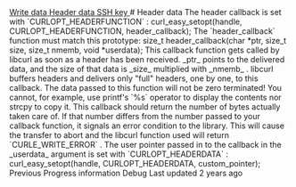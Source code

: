 <a href="write.html" class="navButton-94f2579c--pageItemWithChildrenNested-2c5d8183--navButtonClickable-161b88ca">
<span class="text-4505230f--UIH300-2063425d--textContentFamily-49a318e1--navButtonLabel-14a4968f">Write data</span>
</a>
<a href="header.html" class="navButton-94f2579c--pageItemWithChildrenNested-2c5d8183--navButtonClickable-161b88ca--navButtonOpened-6a88552e">
<span class="text-4505230f--UIH300-2063425d--textContentFamily-49a318e1--navButtonLabel-14a4968f">Header data</span>
</a>
<a href="sshkey.html" class="navButton-94f2579c--pageItemWithChildrenNested-2c5d8183--navButtonClickable-161b88ca">
<span class="text-4505230f--UIH300-2063425d--textContentFamily-49a318e1--navButtonLabel-14a4968f">SSH key</span>
</a># <span class="text-4505230f--DisplayH900-bfb998fa--textContentFamily-49a318e1">Header data</span>
<span class="text-4505230f--UIH300-2063425d--textUIFamily-5ebd8e40--text-8ee2c8b2">
</span>
<span class="text-4505230f--TextH400-3033861f--textContentFamily-49a318e1">
<span data-key="15d1553a0d5545a78dcd38431a5272ff">
<span data-offset-key="15d1553a0d5545a78dcd38431a5272ff:0">The header callback is set with </span>
<span data-offset-key="15d1553a0d5545a78dcd38431a5272ff:1">`CURLOPT_HEADERFUNCTION`</span>
<span data-offset-key="15d1553a0d5545a78dcd38431a5272ff:2">:</span>
</span>
</span>    curl_easy_setopt(handle, CURLOPT_HEADERFUNCTION, header_callback);<span class="text-4505230f--TextH400-3033861f--textContentFamily-49a318e1">
<span data-key="c506d581dccc4dceb9804d45d06f7453">
<span data-offset-key="c506d581dccc4dceb9804d45d06f7453:0">The </span>
<span data-offset-key="c506d581dccc4dceb9804d45d06f7453:1">`header_callback`</span>
<span data-offset-key="c506d581dccc4dceb9804d45d06f7453:2"> function must match this prototype:</span>
</span>
</span>    size_t header_callback(char *ptr, size_t size, size_t nmemb, void *userdata);<span class="text-4505230f--TextH400-3033861f--textContentFamily-49a318e1">
<span data-key="c78e5c696b394aea9c83420fbb13a7dc">
<span data-offset-key="c78e5c696b394aea9c83420fbb13a7dc:0">This callback function gets called by libcurl as soon as a header has been received. </span>
<span data-offset-key="c78e5c696b394aea9c83420fbb13a7dc:1">_ptr_</span>
<span data-offset-key="c78e5c696b394aea9c83420fbb13a7dc:2"> points to the delivered data, and the size of that data is </span>
<span data-offset-key="c78e5c696b394aea9c83420fbb13a7dc:3">_size_</span>
<span data-offset-key="c78e5c696b394aea9c83420fbb13a7dc:4"> multiplied with </span>
<span data-offset-key="c78e5c696b394aea9c83420fbb13a7dc:5">_nmemb_</span>
<span data-offset-key="c78e5c696b394aea9c83420fbb13a7dc:6">. libcurl buffers headers and delivers only "full" headers, one by one, to this callback.</span>
</span>
</span>
<span class="text-4505230f--TextH400-3033861f--textContentFamily-49a318e1">
<span data-key="39605924e9c841d6a09df78edea77c19">
<span data-offset-key="39605924e9c841d6a09df78edea77c19:0">The data passed to this function will not be zero terminated! You cannot, for example, use printf's </span>
<span data-offset-key="39605924e9c841d6a09df78edea77c19:1">`%s`</span>
<span data-offset-key="39605924e9c841d6a09df78edea77c19:2"> operator to display the contents nor strcpy to copy it.</span>
</span>
</span>
<span class="text-4505230f--TextH400-3033861f--textContentFamily-49a318e1">
<span data-key="ac98f13110964ca48c13b0cc7c78bf15">
<span data-offset-key="ac98f13110964ca48c13b0cc7c78bf15:0">This callback should return the number of bytes actually taken care of. If that number differs from the number passed to your callback function, it signals an error condition to the library. This will cause the transfer to abort and the libcurl function used will return </span>
<span data-offset-key="ac98f13110964ca48c13b0cc7c78bf15:1">`CURLE_WRITE_ERROR`</span>
<span data-offset-key="ac98f13110964ca48c13b0cc7c78bf15:2">.</span>
</span>
</span>
<span class="text-4505230f--TextH400-3033861f--textContentFamily-49a318e1">
<span data-key="fabb88d198ad4aaa98a764295b2d0b26">
<span data-offset-key="fabb88d198ad4aaa98a764295b2d0b26:0">The user pointer passed in to the callback in the </span>
<span data-offset-key="fabb88d198ad4aaa98a764295b2d0b26:1">_userdata_</span>
<span data-offset-key="fabb88d198ad4aaa98a764295b2d0b26:2"> argument is set with </span>
<span data-offset-key="fabb88d198ad4aaa98a764295b2d0b26:3">`CURLOPT_HEADERDATA`</span>
<span data-offset-key="fabb88d198ad4aaa98a764295b2d0b26:4">:</span>
</span>
</span>    curl_easy_setopt(handle, CURLOPT_HEADERDATA, custom_pointer);<a href="progress.html" class="reset-3c756112--card-6570f064--whiteCard-fff091a4--cardPrevious-56a5e674">
</a>
<span class="text-4505230f--TextH200-a3425406--textContentFamily-49a318e1">Previous</span>
<span class="text-4505230f--UIH400-4e41e82a--textContentFamily-49a318e1">Progress information</span>
<a href="debug.html" class="reset-3c756112--card-6570f064--whiteCard-fff091a4--cardNext-19241c42">
</a>
<span class="text-4505230f--UIH400-4e41e82a--textContentFamily-49a318e1">Debug</span>
<span class="text-4505230f--TextH200-a3425406--textContentFamily-49a318e1">Last updated 2 years ago</span>
